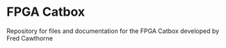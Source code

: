 # FPGA Catbox
 Repository for files and documentation for the FPGA Catbox developed by Fred Cawthorne
